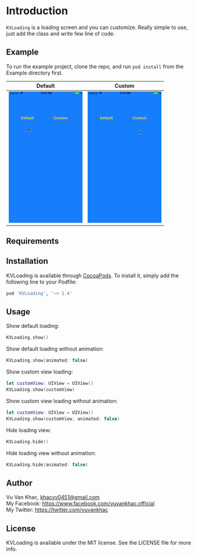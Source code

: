 # Introduction

`KVLoading` is a loading screen and you can customize. Really simple to use, just add the class and write few line of code.

## Example

To run the example project, clone the repo, and run `pod install` from the Example directory first.

| Default | Custom |
| --- | --- |
| <img src="Screenshots/KVLoading-default.gif" width="200px" height="355.5px" /> | <img src="Screenshots/KVLoading-custom.gif" width="200px" height="355.5px" /> |

## Requirements

## Installation

KVLoading is available through [CocoaPods](http://cocoapods.org). To install
it, simply add the following line to your Podfile:

```ruby
pod 'KVLoading', '~> 1.4'
```

## Usage

Show default loading:
```swift
KVLoading.show()
```

Show default loading without animation:
```swift
KVLoading.show(animated: false)
```

Show custom view loading:
```swift
let customView: UIView = UIView()
KVLoading.show(customView)
```

Show custom view loading without animation:
```swift
let customView: UIView = UIView()
KVLoading.show(customView, animated: false)
```

Hide loading view:
```swift
KVLoading.hide()
```

Hide loading view without animation:
```swift
KVLoading.hide(animated: false)
```

## Author

Vu Van Khac, khacvv0451@gmail.com <br />
My Facebook: https://www.facebook.com/vuvankhac.official  <br />
My Twitter: https://twitter.com/vuvankhac  <br />

## License

KVLoading is available under the MIT license. See the LICENSE file for more info.
